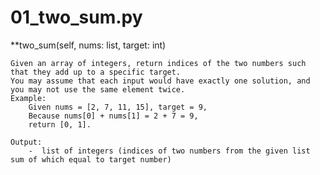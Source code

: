 

# 01_two_sum.py

**two_sum(self, nums: list, target: int)

    Given an array of integers, return indices of the two numbers such that they add up to a specific target.
    You may assume that each input would have exactly one solution, and you may not use the same element twice.
    Example:
        Given nums = [2, 7, 11, 15], target = 9,
        Because nums[0] + nums[1] = 2 + 7 = 9,
        return [0, 1].
    
    Output:
        -  list of integers (indices of two numbers from the given list sum of which equal to target number)

